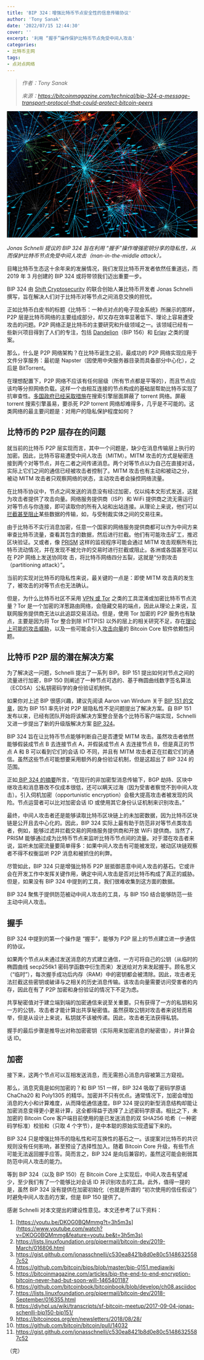 ```yaml
---
title: 'BIP 324：增强比特币节点安全性的信息传输协议'
author: 'Tony Sanak'
date: '2022/07/15 12:44:30'
cover: ''
excerpt: '利用 “握手”操作保护比特币节点免受中间人攻击'
categories:
- 比特币主网
tags:
- 点对点网络
---
```



> *作者：Tony Sanak*
> 
> *来源：<https://bitcoinmagazine.com/technical/bip-324-a-message-transport-protocol-that-could-protect-bitcoin-peers>*



![BIP 324, proposed by Jonas Schnelli, is designed to protect Bitcoin peers against man-in-the-middle attacks using an action called a “handshake” to share keys more privately.](../images/bip-324-a-message-transport-protocol-that-could-protect-bitcoin-peers/n-peers.jpg)

*Jonas Schnelli 提议的 BIP 324 旨在利用 “握手”操作增强密钥分享的隐私性，从而保护比特币节点免受中间人攻击（man-in-the-middle attack）。*

目睹比特币生态这十余年来的发展情况，我们发现比特币开发者依然任重道远，而 2019 年 3 月创建的 BIP 324 或将带领我们迈出重要一步。

BIP 324 由 [Shift Cryptosecurity](https://bitcoinmagazine.com/articles/video-shift-cryptosecurity-on-its-base-node-and-bitbox02-wallet) 的联合创始人兼比特币开发者 Jonas Schnelli 撰写，旨在解决人们对于比特币对等节点之间消息交换的担忧。

正如比特币白皮书的标题《比特币：一种点对点的电子现金系统》所展示的那样，P2P 层是比特币网络的主要组成部分，却又存在效率显著低下、理论上容易遭受攻击的问题。P2P 网络正是比特币的主要研究和升级领域之一。该领域已经有一些新兴项目得到了人们的专注，包括 [Dandelion](https://bitcoinmagazine.com/articles/anatomy-anonymity-how-dandelion-could-make-bitcoin-more-private)（BIP 156）和 [Erlay](https://bitcoinmagazine.com/articles/how-the-new-erlay-protocol-could-speed-up-the-bitcoin-network) 之类的提案。

那么，什么是 P2P 网络架构？在比特币诞生之前，最成功的 P2P 网络实现应用于文件分享服务：最初是 Napster（因使用中央服务器目录而具备部分中心化），之后是 BitTorrent。

在理想配置下，P2P 网络不应该有任何层级（所有节点都是平等的），而且节点应该均等分担网络负载。这样一个由相互连接的节点构成的基础层帮助比特币实现了抗审查性。[多国政府已经采取措施](https://en.wikipedia.org/wiki/Countries_blocking_access_to_The_Pirate_Bay)在搜索引擎层面屏蔽了 torrent 网络。屏蔽 torrent 搜索引擎虽易，要杀死 P2P torrent 网络却难得多，几乎是不可能的。这类网络的最主要问题是：对用户的隐私保护程度如何？

## 比特币的 P2P 层存在的问题

就当前的比特币 P2P 层实现而言，其中一个问题是，缺少在消息传输层上执行的加密。因此，比特币容易遭受中间人攻击（MITM）。MITM 攻击的方式是秘密连接到两个对等节点，并在二者之间传递消息。两个对等节点以为自己在直接对话，实际上它们之间的通信已经被攻击者控制了。MITM 攻击也有主动和被动之分，被动 MITM 攻击者只观察网络的状态，主动攻击者会操控网络流量。

在比特币协议中，节点之间发送的消息没有经过加密，仅以纯本文形式发送，这就为攻击者提供了攻击向量。网络服务提供商（ISP）和 WiFi 提供商之流无需运行对等节点与你连接，即可读取你的所有入站和出站连接。从理论上来说，他们可以[拦截甚至阻止](https://arxiv.org/pdf/1605.07524v2.pdf)某些数据的传输，如，与受制裁实体之间的交易往来。

由于比特币不实行消息加密，任意一个国家的网络服务提供商都可以作为中间方来审查比特币流量，查看其包含的数据，然后进行拦截。他们有可能攻击矿工，推迟区块验证。又或者，像 [PRISM](https://en.wikipedia.org/wiki/PRISM_(surveillance_program)) 这样的监视程序可能会通过 MITM 攻击观察所有比特币流动情况，并在发现不被允许的交易时进行拦截或阻止。各洲或各国甚至可以在 P2P 网络上发送协同攻 击，将比特币网络四分五裂，这就是“分割攻击（partitioning attack）”。

当前的实现对比特币的隐私性来说，最关键的一点是：即使 MITM 攻击真的发生了，被攻击的对等节点也无法确认。

但是，为什么比特币社区不采用 [VPN 或 Tor](https://bitcoinmagazine.com/articles/bitcoin-is-not-anonymous-and-tor-users-are-forgetting-this) 之类的工具混淆或加密比特币节点流量？Tor 是一个加密的洋葱路由网络，会隐藏交易的端点，因此从理论上来说，互联网服务提供商无法以此追踪交易活动。但是，使用 Tor 加密的 P2P 服务也有缺点，主要是因为将 Tor 整合到除 HTTP(S) 以外的层上的相关研究不足，存在[理论上可能的攻击威胁](https://arxiv.org/pdf/1410.6079.pdf)，以及一些可能会引入[攻击向量](https://lists.linuxfoundation.org/pipermail/bitcoin-dev/2019-November/017453.html)的 Bitcoin Core 软件依赖性问题。

## 比特币 P2P 层的潜在解决方案

为了解决这一问题，Schnelli 提出了一系列 BIP。BIP 151 提出如何对节点之间的流量进行加密，BIP 150 则阐述了一种节点可选的、基于椭圆曲线数字签名算法（ECDSA）公私钥密码学的身份验证机制供。

如果你对上述 BIP 很感兴趣，建议先阅读 Aaron van Wirdum 关于 [BIP 151 的文章](https://bitcoinmagazine.com/articles/bip-the-end-to-end-encryption-bitcoin-never-had-but-soon-will-1465401187)，因为 BIP 151 率先针对 P2P 层隐私性不足问题提出了解决方案。自 BIP 151 发布以来，已经有团队开始将该解决方案整合至各个比特币客户端实现，Schnelli 又进一步提出了新的升级版解决方案 [BIP 324](https://gist.github.com/jonasschnelli/c530ea8421b8d0e80c51486325587c52)。

BIP 324 旨在让比特币节点能够判断自己是否遭受 MITM 攻击。虽然攻击者依然能够假装成节点 B 去连接节点 A，并假装成节点 A 去连接节点 B，但是真正的节点 A 和 B 可以看到它们的会话 ID 不同，并且有 MITM 攻击者正在拦截它们的通信。虽然这些节点可能想要采用额外的身份验证机制，但是这超出了 BIP 324 的范围。

正如[ BIP 324 的摘要](https://gist.github.com/jonasschnelli/c530ea8421b8d0e80c51486325587c52)所言，“在现行的非加密型消息传输下，BGP 劫持、区块中继攻击和消息篡改不仅成本很低，还可以瞒天过海（因为受害者察觉不到中间人攻击）。引入伺机加密（opportunistic encryption）会极大提高攻击者被发现的风险。节点运营者可以比对加密会话 ID 或使用其它身份认证机制来识别攻击。”

最终，中间人攻击者还是能够读取比特币区块链上的未加密数据，因为比特币区块链是公开且去中心化的。因此，BIP 324 实际上最有助于防范非对等节点类攻击者，例如，能够过滤并拦截交易的网络服务提供商和开放 WiFi 提供商。当然了，PRISM 能够通过成为比特币节点来监听比特币节点间的流量。对于潜在攻击者来说，监听未加密流量要简单得多：如果中间人攻击有可能被发现，被动区块链观察者不得不权衡监听 P2P 消息和被抓住的利弊。

尽管如此，BIP 324 只是增强比特币 P2P 层抵御恶意中间人攻击的基石。它或许会在开发工作中发挥关键作用，确定中间人攻击是否对比特币构成了真正的威胁。但是，如果没有 BIP 324 中提到的工具，我们很难收集到这方面的数据。

BIP 324 聚焦于提供防范被动中间人攻击的工具，与 BIP 150 结合能够防范一些主动中间人攻击。

## 握手

BIP 324 中提到的第一个操作是 “握手”，能够为 P2P 层上的节点建立进一步通信的协议。

如果两个节点从未通过发送消息的方式建立通信，一方可将自己的公钥（从临时的椭圆曲线 secp256k1 密码学函数中衍生而来）发送给对方来发起握手。顾名思义（“临时”），每次握手成功后内存（RAM）中的密钥都会被清除。因此，攻击者无法拦截这些密钥或破译与之相关的历史消息传输。该攻击向量需要访问受害者的内存，因此在有了 P2P 加密和身份验证的情况下不足为虑。

共享秘密值对于建立端到端的加密通信来说至关重要。只有获得了一方的私钥和另一方的公钥，攻击者才能计算出共享秘密值。虽然获取公钥对攻击者来说轻而易举，但是从设计上来说，私钥就不该被传递。因此，攻击者无法获得私钥。

握手的最后步骤是推导出对称加密密钥（实际用来加密消息的秘密值），并计算会话 ID。

## 加密

接下来，这两个节点可以互相发送消息，而无需担心消息内容被第三方窥视。

那么，消息究竟是如何加密的？和 BIP 151 一样，BIP 324 吸取了密码学原语 ChaCha20 和 Poly1305 的精华。加密并不只有优点。通常情况下，加密会增加消息的大小和计算难度，从而降低通信速度。BIP 324 提议的新型消息结构却能让加密消息变得更小更易计算，这全都得益于选择了上述密码学原语。相比之下，未加密的 Bitcoin Core 客户端目前使用的是已发送消息的双 SHA256 哈希（一种密码学标准）校验和（只取 4 个字节），是中本聪的原始实现遗留下来的。

BIP 324 只是增强比特币的隐私性和可互换性的基石之一。该提案对比特币的共识规则没有任何影响，甚至预设了选择性加入。随着 Bitcoin Core 升级，有些节点可能无法返回握手应答。简而言之，BIP 324 是向后兼容的，虽然这可能会削弱其防范中间人攻击的能力。

等到 BIP 324（以及 BIP 150）在 Bitcoin Core 上实现后，中间人攻击有望减少，至少我们有了一个能够比对会话 ID 并识别攻击的工具。此外，值得一提的是，虽然 BIP 324 没有提供在加密初始化（也就是所谓的 “初次使用的信任假设”）时避免中间人攻击的方案，但是 BIP 150 提供了。

感谢 Schnelli 对本文提出的建设性意见。本文还参考了以下资料：

1. [https://youtu.be/DKOG0BQMmmg?t=3h5m3s](https://www.youtube.com/watch?v=DKOG0BQMmmg&feature=youtu.be&t=3h5m3s)
2. https://lists.linuxfoundation.org/pipermail/bitcoin-dev/2019-March/016806.html
3. https://gist.github.com/jonasschnelli/c530ea8421b8d0e80c51486325587c52
4. https://github.com/bitcoin/bips/blob/master/bip-0151.mediawiki
5. https://bitcoinmagazine.com/articles/bip-the-end-to-end-encryption-bitcoin-never-had-but-soon-will-1465401187
6. https://github.com/bitcoinbook/bitcoinbook/blob/develop/ch08.asciidoc
7. https://lists.linuxfoundation.org/pipermail/bitcoin-dev/2018-September/016355.html
8. https://diyhpl.us/wiki/transcripts/sf-bitcoin-meetup/2017-09-04-jonas-schenlli-bip150-bip151/
9. https://bitcoinops.org/en/newsletters/2018/08/28/
10. https://github.com/bitcoin/bitcoin/pull/14032
11. https://gist.github.com/jonasschnelli/c530ea8421b8d0e80c51486325587c52

（完）